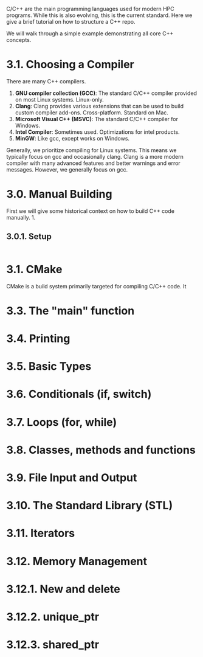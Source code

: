 C/C++ are the main programming languages used for modern HPC programs. While
this is also evolving, this is the current standard. Here we give a brief
tutorial on how to structure a C++ repo.

We will walk through a simple example demonstrating all core C++ concepts.

# 3.1. Choosing a Compiler

There are many C++ compilers.
1. **GNU compiler collection (GCC)**: The standard C/C++ compiler provided
on most Linux systems. Linux-only.
2. **Clang**: Clang provides various extensions that can be used to build
custom compiler add-ons. Cross-platform. Standard on Mac.
3. **Microsoft Visual C++ (MSVC)**: The standard C/C++ compiler for Windows.
4. **Intel Compiler**: Sometimes used. Optimizations for intel products.
5. **MinGW**: Like gcc, except works on Windows.

Generally, we prioritize compiling for Linux systems. This means we typically
focus on gcc and occasionally clang. Clang is a more modern compiler with
many advanced features and better warnings and error messages. However,
we generally focus on gcc.

# 3.0. Manual Building

First we will give some historical context on how to build C++ code manually.
1.

## 3.0.1. Setup


```bash

```

# 3.1. CMake

CMake is a build system primarily targeted for compiling C/C++ code. It

##

# 3.3. The "main" function

# 3.4. Printing

# 3.5. Basic Types

# 3.6. Conditionals (if, switch)

# 3.7. Loops (for, while)

# 3.8. Classes, methods and functions

# 3.9. File Input and Output

# 3.10. The Standard Library (STL)

# 3.11. Iterators

# 3.12. Memory Management

# 3.12.1. New and delete

# 3.12.2. unique_ptr

# 3.12.3. shared_ptr
